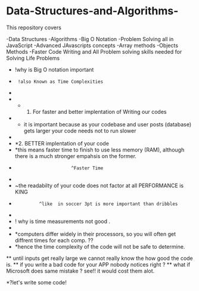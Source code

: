 # Data-Structures-and-Algorithms-

This repository covers 

-Data Structures 
-Algorithms 
-Big O Notation
-Problem Solving all in JavaScript
-Advanced JAvascripts concepts 
-Array methods 
-Objects Methods
-Faster Code Writing and All Problem solving skills needed for Solving Life Problems 




 *  !why is Big O notation important
 *      !also Known as Time Complexities 
 * 
 * * 1. For faster and better implentation of Writing our codes
 * * it is important because as your codebase and user posts (database) gets larger your code needs not to run slower
 * 
 * *2. BETTER implentation of your code
 * *this means faster time to finish to use less memory (RAM), although there is a much stronger empahsis on the former.
 *                          ^Faster Time 
 * 
 * ~the readabilty of your code does not factor at all PERFORMANCE is KING
 *              ^like  in soccer 3pt is more important than dribbles
 * 
 *  ! why is time measurements not good .
 * 
 * *computers differ widely in  their processors, so you will often get diffrent times for each comp. ??
* *hence the time complexity of the code will not be safe to determine.

** until inputs get really large we cannot really know the how good the code is.
** if you write a bad code for your APP nobody notices right ?
** what if Microsoft does same mistake ? see!! it would cost them alot.

*?let's write some code!
 
